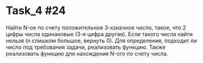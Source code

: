 # Task_4 #24
Найти N-ое по счету положительное 3-хзначное число, такое, что 2 цифры числа одинаковые (3-я
цифра другая). Если такого числа найти нельзя (n слишком большое, вернуть 0). Для
определения, подходит ли число под требования задачи, реализовать функцию. Также
реализовать функцию для нахождения N-ого по счету числа.
